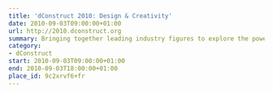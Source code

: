 ```yaml
---
title: 'dConstruct 2010: Design & Creativity'
date: 2010-09-03T09:00:00+01:00
url: http://2010.dconstruct.org
summary: Bringing together leading industry figures to explore the power of design thinking and show how we can all become just a little bit more creative.
category:
- dConstruct
start: 2010-09-03T09:00:00+01:00
end: 2010-09-03T18:00:00+01:00
place_id: 9c2xrvf6+fr
---
```

